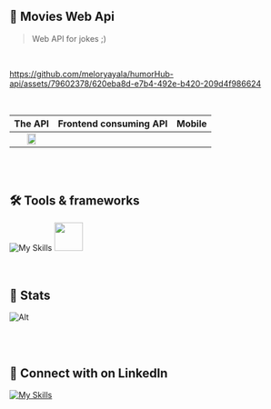 ## 💬 Movies Web Api
> Web API for jokes ;)
<br>



https://github.com/meloryayala/humorHub-api/assets/79602378/620eba8d-e7b4-492e-b420-209d4f986624


<br>

The API                     |    Frontend consuming API   |       Mobile
:--------------------------:|:---------------------------:|:---------------------------:
<img src="https://github.com/meloryayala/humorHub-api/assets/79602378/bb357044-b6d5-4bc4-9acc-0088094a6d6c" width="50%" >  | 


<br><br>

## 🛠️ Tools & frameworks

![My Skills](https://skillicons.dev/icons?i=cs,dotnet) <img src="https://github.com/meloryayala/humorHub-api/assets/79602378/55e130e0-9ab2-4348-99d8-d635df162b91" width="50px">
<br><br><br>


## 🚦 Stats

![Alt](https://repobeats.axiom.co/api/embed/2d8a2a8a2a46985e4840695c6f9978ba7d687cc1.svg "Repobeats analytics image")


<br> <br>

## 🔌 Connect with on LinkedIn

[![My Skills](https://skillicons.dev/icons?i=linkedin)](https://www.linkedin.com/in/melory-ayala/)

<br> <br>
